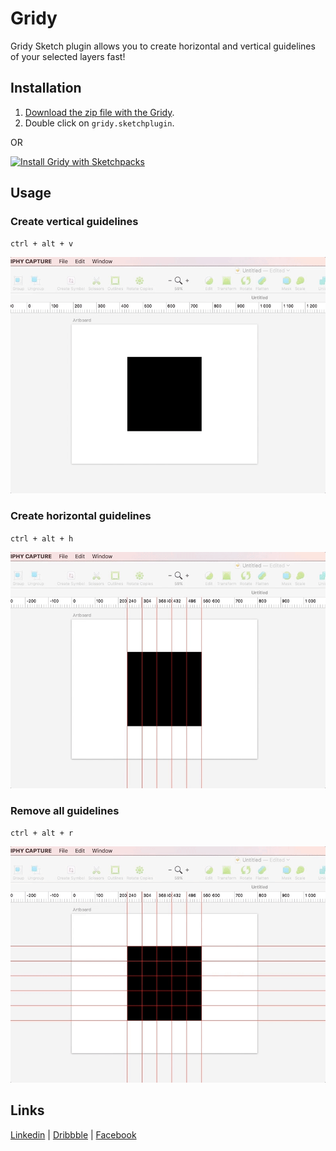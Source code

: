 # Gridy
Gridy Sketch plugin allows you to create horizontal and vertical guidelines of your selected layers fast!

## Installation
1. [Download the zip file with the Gridy](https://github.com/Volorf/Gridy/archive/master.zip).
2. Double click on `gridy.sketchplugin`.

OR

[![Install Gridy with Sketchpacks](http://sketchpacks-com.s3.amazonaws.com/assets/badges/sketchpacks-badge-install.png "Install Gridy with Sketchpacks")](https://sketchpacks.com/Volorf/Gridy/install)


## Usage
### Create vertical guidelines
`ctrl + alt + v`

![Create vertical guidelines](/create-vertical-guidelines.gif)

### Create horizontal guidelines
`ctrl + alt + h`

![Create horizontal guidelines](/create-horizontal-guidelines.gif)

### Remove all guidelines
`ctrl + alt + r`

![Remove all guidelines](/remove-all-guidelines.gif)

## Links
[Linkedin](https://www.linkedin.com/in/oleg-frolov-6a6a4752/) | [Dribbble](https://dribbble.com/Volorf) | [Facebook](https://www.facebook.com/volorf)
